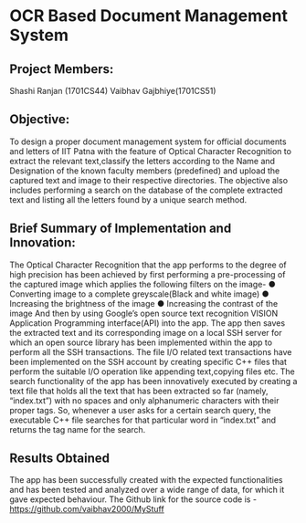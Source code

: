 # OCR Based Document Management System
## Project Members:
Shashi Ranjan (1701CS44)
Vaibhav Gajbhiye(1701CS51)

## Objective:
To design a proper document management system for official
documents and letters of IIT Patna with the feature of Optical Character
Recognition to extract the relevant text,classify the letters according to
the Name and Designation of the known faculty members (predefined)
and upload the captured text and image to their respective directories.
The objective also includes performing a search on the database of the
complete extracted text and listing all the letters found by a unique
search method.
## Brief Summary of Implementation and Innovation:
The Optical Character Recognition that the app performs to the degree
of high precision has been achieved by first performing a pre-processing
of the captured image which applies the following filters on the image-
● Converting image to a complete greyscale(Black and white image)
● Increasing the brightness of the image
● Increasing the contrast of the image
And then by using Google’s open source text recognition VISION
Application Programming interface(API) into the app.
The app then saves the extracted text and its corresponding image on a
local SSH server for which an open source library has been
implemented within the app to perform all the SSH transactions.
The file I/O related text transactions have been implemented on the SSH
account by creating specific C++ files that perform the suitable I/O
operation like appending text,copying files etc.
The search functionality of the app has been innovatively executed by
creating a text file that holds all the text that has been extracted so far
(namely, “index.txt”) with no spaces and only alphanumeric characters
with their proper tags. So, whenever a user asks for a certain search
query, the executable C++ file searches for that particular word in
“index.txt” and returns the tag name for the search.
## Results Obtained
The app has been successfully created with the expected functionalities
and has been tested and analyzed over a wide range of data, for which it
gave expected behaviour.
The Github link for the source code is
-https://github.com/vaibhav2000/MyStuff

 
